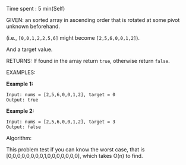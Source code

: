 Time spent :  5 min(Self)

GIVEN: an sorted array in ascending order that is rotated at some pivot unknown beforehand.

(i.e., `[0,0,1,2,2,5,6]` might become `[2,5,6,0,0,1,2]`).

And a target value.

RETURNS: If found in the array return `true`, otherwise return `false`.

EXAMPLES:

**Example 1:**

```
Input: nums = [2,5,6,0,0,1,2], target = 0
Output: true
```

**Example 2:**

```
Input: nums = [2,5,6,0,0,1,2], target = 3
Output: false
```

Algorithm:

This problem test if you can know the worst case, that is [0,0,0,0,0,0,0,0,1,0,0,0,0,0,0,0], which takes O(n) to find.
